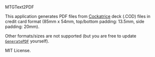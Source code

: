 MTGText2PDF

This application generates PDF files from [Cockatrice](https://cockatrice.github.io/) deck (.COD) files in credit card format (85mm x 54mm, top/bottom padding: 13.5mm, side padding: 20mm).

Other formats/sizes are not supported (but you are free to update [`GeneratePDF`](https://github.com/grasmanek94/MTGText2Pdf/blob/master/Program.cs#L404) yourself).

MIT License.
